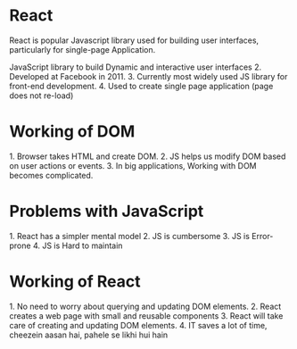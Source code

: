 # React
React  is popular Javascript library used for building user interfaces, particularly for single-page Application.

JavaScript library to build Dynamic and interactive user interfaces
2. Developed at Facebook in 2011.
3. Currently most widely used JS library for front-end development.
4. Used to create single page application (page does not re-load)

<h1> Working of DOM</h1>
1. Browser takes HTML and create DOM.
2. JS helps us modify DOM based on user actions or events.
3. In big applications, Working with DOM becomes complicated.

<h1> Problems with JavaScript</h1>
1. React has a simpler mental model
2. JS is cumbersome
3. JS is Error-prone
4. JS is Hard to maintain

 <h1>Working of React</h1>
 1. No need to worry about querying and updating DOM elements.
2. React creates a web page with small and reusable components
3. React will take care of creating and updating DOM elements.
4. IT saves a lot of time, cheezein aasan hai, pahele se likhi hui hain


